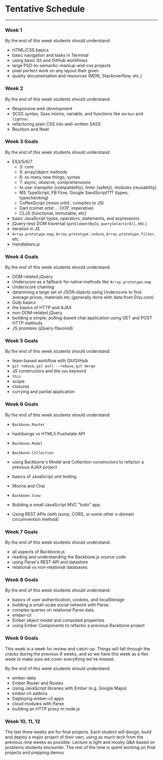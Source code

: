 # Tentative Schedule

* * *

### Week 1
By the end of this week students should understand:

  * HTML/CSS basics
  * basic navigation and tasks in Terminal
  * using basic Git and GitHub workflows
  * large PSD-to-semantic-markup-and-css projects
  * pixel perfect work on any layout their given
  * quality documentation and resources (MDN, Stackoverflow, etc.)

### Week 2
By the end of this week students should understand:

  * Responsive web development
  * SCSS syntax, Sass mixins, variable, and functions like `darken` and
    `lighten`.
  * refactoring plain CSS into well-written SASS
  * Bourbon and Neat

### Week 3 Goals
By the end of this week students should understand:

  * ES3/5/6/7
    - 3: core
    - 5: array/object methods
    - 6: so many new things, syntax
    - 7: async, observe, comprehensions
    - to use: transpiler (compatibility), linter (safety), modules (reusability)
    - MS TypeScript, FB Flow, Google SandScript??? (types, typechecking)
    - CoffeeScript (moon orbit.. compiles to JS)
    - Dart (comet orbit ... OOP, imperative)
    - CLJS (functional, immutable, etc)
  * basic JavaScript types, operators, statements, and expressions
  * jQuery-less DOM traversal (`getElementById`, `querySelectorAll`, etc.)
  * iteration in JS
  * `Array.prototype.map`, `Array.prototype.reduce`, `Array.prototype.filter`,
    etc.
  * Handlebars.js

### Week 4 Goals
By the end of this week students should understand:

  * DOM-related jQuery
  * Underscore as a fallback for native methods like `Array.prototype.map`
  * Underscore chaining
  * datamining a large set of JSON objects using Underscore to find average
    prices, materials etc (generally done with data from Etsy.com)
  * Gulp basics
  * the basics of HTTP and AJAX
  * non-DOM-related jQuery
  * building a simple, polling-based chat application using GET and POST HTTP
    methods
  * JS promises (jQuery-flavored)

### Week 5 Goals
By the end of this week students should understand:

  * team-based workflow with Git/GitHub
  * `git rebase`, `git pull --rebase`, `git merge`
  * JS constructors and the `new` keyword
  * `this`
  * scope
  * closures
  * currying and partial application


### Week 6 Goals
By the end of this week students should understand:

  * `Backbone.Router`
  * hashbangs vs HTML5 Pushstate API

  * `Backbone.Model`
  * `Backbone.Collection`
  * using Backbone's Model and Collection constructors to refactor a previous
    AJAX project

  * basics of JavaScript unit testing
  * Mocha and Chai

  * `Backbone.View`
  * Building a small JavaScript MVC "todo" app.

  * Using REST APIs (with jsonp, CORS, or some other x-domain circumvention
    method)

### Week 7 Goals
By the end of this week students should understand:

  * all aspects of Backbone.js
  * reading and understanding the Backbone.js source code
  * using Parse's REST API and datastore
  * relational vs non-relational databases

### Week 8 Goals
By the end of this week students should understand:

  * basics of user authentication, cookies, and localStorage
  * building a small-scale social network with Parse.
  * complex queries on relational Parse data
  * ember-cli
  * Ember object model and computed properties
  * using Ember Components to refactor a previous Backbone project

### Week 9 Goals
This week is a week for review and catch-up. Things will fall through the cracks
during the previous 8 weeks, and so we have this week as a flex week to make
sure we cover everything we've missed.

By the end of this week students should understand:

  * ember-data
  * Ember Router and Routes
  * Using JavaScript libraries with Ember (e.g. Google Maps)
  * ember-cli addons
  * Deploying ember-cli apps
  * cloud modules with Parse
  * building an HTTP proxy in node.js

### Week 10, 11, 12
The last three weeks are for final projects. Each student will design, build and
deploy a major project of their own, using as much tech from the previous nine
weeks as possible. Lecture is light and mostly Q&A based on problems students
encounter. The rest of the time is spent working on final projects and prepping
demos
